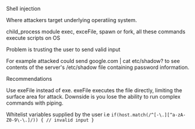 Shell injection

Where attackers target underlying operatiing system.

child_process module
exec, exceFile, spawn or fork, all these commands execute scripts on OS

Problem is trusting the user to send valid input

For example attacked could send google.com | cat etc/shadow? to see contents of the server's /etc/shadow file containing password information.

Recommendations

Use exeFile instead of exe. exeFile executes the file directly, limiting the surface area for attack. Downside is you lose the ability to run complex commands with piping.

Whitelist variables supplied by the user
i.e `if(host.match(/^[-\.][^a-zA-Z0-9\-\.]/)) { // invalid input }`
